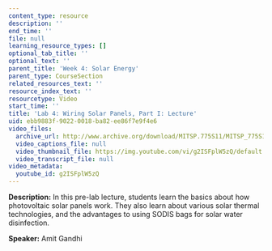 ```yaml
---
content_type: resource
description: ''
end_time: ''
file: null
learning_resource_types: []
optional_tab_title: ''
optional_text: ''
parent_title: 'Week 4: Solar Energy'
parent_type: CourseSection
related_resources_text: ''
resource_index_text: ''
resourcetype: Video
start_time: ''
title: 'Lab 4: Wiring Solar Panels, Part I: Lecture'
uid: ebb9883f-9022-0018-ba82-ee86f7e9f4e6
video_files:
  archive_url: http://www.archive.org/download/MITSP.775S11/MITSP_775S11lab04-1_300k.mp4
  video_captions_file: null
  video_thumbnail_file: https://img.youtube.com/vi/g2ISFplW5zQ/default.jpg
  video_transcript_file: null
video_metadata:
  youtube_id: g2ISFplW5zQ
---
```


**Description:** In this pre-lab lecture, students learn the basics about how photovoltaic solar panels work. They also learn about various solar thermal technologies, and the advantages to using SODIS bags for solar water disinfection.

**Speaker:** Amit Gandhi